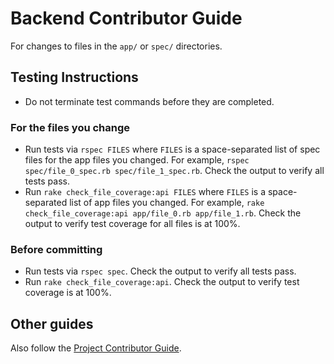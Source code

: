 # Backend Contributor Guide
For changes to files in the `app/` or `spec/` directories.

## Testing Instructions
- Do not terminate test commands before they are completed.

### For the files you change
- Run tests via `rspec FILES`
   where `FILES` is a space-separated list of spec files for the app files you changed.
   For example, `rspec spec/file_0_spec.rb spec/file_1_spec.rb`.
   Check the output to verify all tests pass.
- Run `rake check_file_coverage:api FILES`
   where `FILES` is a space-separated list of app files you changed.
   For example, `rake check_file_coverage:api app/file_0.rb app/file_1.rb`.
   Check the output to verify test coverage for all files is at 100%.

### Before committing
- Run tests via `rspec spec`.
   Check the output to verify all tests pass.
- Run `rake check_file_coverage:api`.
   Check the output to verify test coverage is at 100%.

## Other guides
Also follow the [Project Contributor Guide](../AGENTS.md).
